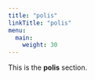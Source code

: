 ```yaml
---
title: "polis"
linkTitle: "polis"
menu:
  main:
    weight: 30
---
```



This is the **polis** section. 

